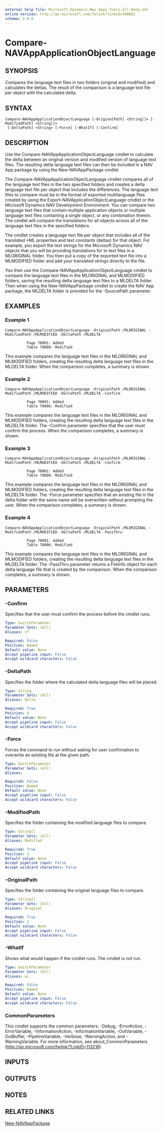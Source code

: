 ```yaml
---
external help file: Microsoft.Dynamics.Nav.Apps.Tools.dll-Help.xml
online version: http://go.microsoft.com/fwlink?linkid=398882
schema: 2.0.0
---
```


# Compare-NAVAppApplicationObjectLanguage

## SYNOPSIS
Compares the language text files in two folders (original and modified) and calculates the deltas.
The result of the comparison is a language text file per object with the calculated delta.

## SYNTAX

```
Compare-NAVAppApplicationObjectLanguage [-OriginalPath] <String[]> [-ModifiedPath] <String[]>
 [-DeltaPath] <String> [-Force] [-WhatIf] [-Confirm]
```

## DESCRIPTION
Use the Compare-NAVAppApplicationObjectLanguage cmdlet to calculate the delta between an original version and modified version of language text files.
The resulting delta language text files can then be included in a NAV App package by using the New-NAVAppPackage cmdlet.

The Compare-NAVAppApplicationObjectLanguage cmdlet compares all of the language text files in the two specified folders and creates a delta language text file per object that includes the differences. The language text files to compare must be in the format of exported multilanguage files created by using the Export-NAVApplicationObjectLanguage cmdlet or the Microsoft Dynamics NAV Development Environment. You can compare two language text files that contain multiple application objects or multiple language text files containing a single object, or any combination therein. The cmdlet will compare the translations for all objects across all of the language text files in the specified folders.

The cmdlet creates a language text file per object that includes all of the translated \*ML properties and text constants (deltas) for that object. For example, you export the text strings for the Microsoft Dynamics NAV objects that you will be providing translations for to text files in a MLORIGINAL folder. You then put a copy of the exported text file into a MLMODIFIED folder and add your translated strings directly to the file.

You then use the Compare-NAVAppApplicationObjectLanguage cmdlet to compare the language text files in the MLORIGINAL and MLMODIFIED folders, saving the resulting delta language text files to a MLDELTA folder. Then when using the New-NAVAppPackage cmdlet to create the NAV App package, the MLDELTA folder is provided for the -SourcePath parameter.

## EXAMPLES

### Example 1
```
Compare-NAVAppApplicationObjectLanguage -OriginalPath /MLORIGINAL -ModifiedPath /MLMODIFIED -DeltaPath /MLDELTA

          Page 70001: Added
          Table 70006: Modified
```

This example compares the language text files in the MLORIGINAL and MLMODIFIED folders, creating the resulting delta language text files in the MLDELTA folder.
When the comparison completes, a summary is shown.

### Example 2
```
Compare-NAVAppApplicationObjectLanguage -OriginalPath /MLORIGINAL -ModifiedPath /MLMODIFIED -DeltaPath /MLDELTA -Confirm

          Page 70001: Added
          Table 70006: Modified
```

This example compares the language text files in the MLORIGINAL and MLMODIFIED folders, creating the resulting delta language text files in the MLDELTA folder.
The -Confirm parameter specifies that the user must confirm the process.
When the comparison completes, a summary is shown.

### Example 3
```
Compare-NAVAppApplicationObjectLanguage -OriginalPath /MLORIGINAL -ModifiedPath /MLMODIFIED -DeltaPath /MLDELTA -Confirm

          Page 70001: Added
          Table 70006: Modified
```

This example compares the language text files in the MLORIGINAL and MLMODIFIED folders, creating the resulting delta language text files in the MLDELTA folder.
The -Force parameter specifies that an existing file in the delta folder with the same name will be overwritten without prompting the user.
When the comparison completes, a summary is shown.

### Example 4
```
Compare-NAVAppApplicationObjectLanguage -OriginalPath /MLORIGINAL -ModifiedPath /MLMODIFIED -DeltaPath /MLDELTA -PassThru

          Page 70001: Added
          Table 70006: Modified
```

This example compares the language text files in the MLORIGINAL and MLMODIFIED folders, creating the resulting delta language text files in the MLDELTA folder.
The -PassThru parameter returns a FileInfo object for each delta language file that is created by the comparison.
When the comparison completes, a summary is shown.

## PARAMETERS

### -Confirm
Specifies that the user must confirm the process before the cmdlet runs.

```yaml
Type: SwitchParameter
Parameter Sets: (All)
Aliases: cf

Required: False
Position: Named
Default value: None
Accept pipeline input: False
Accept wildcard characters: False
```

### -DeltaPath
Specifies the folder where the calculated delta language files will be placed.

```yaml
Type: String
Parameter Sets: (All)
Aliases: Delta

Required: True
Position: 4
Default value: None
Accept pipeline input: False
Accept wildcard characters: False
```

### -Force
Forces the command to run without asking for user confirmation to overwrite an existing file at the given path.

```yaml
Type: SwitchParameter
Parameter Sets: (All)
Aliases:

Required: False
Position: Named
Default value: None
Accept pipeline input: False
Accept wildcard characters: False
```

### -ModifiedPath
Specifies the folder containing the modified language files to compare.

```yaml
Type: String[]
Parameter Sets: (All)
Aliases: Modified

Required: True
Position: 3
Default value: None
Accept pipeline input: False
Accept wildcard characters: False
```

### -OriginalPath
Specifies the folder containing the original language files to compare.

```yaml
Type: String[]
Parameter Sets: (All)
Aliases: Original

Required: True
Position: 2
Default value: None
Accept pipeline input: False
Accept wildcard characters: False
```

### -WhatIf
Shows what would happen if the cmdlet runs.
The cmdlet is not run.

```yaml
Type: SwitchParameter
Parameter Sets: (All)
Aliases: wi

Required: False
Position: Named
Default value: None
Accept pipeline input: False
Accept wildcard characters: False
```

### CommonParameters
This cmdlet supports the common parameters: -Debug, -ErrorAction, -ErrorVariable, -InformationAction, -InformationVariable, -OutVariable, -OutBuffer, -PipelineVariable, -Verbose, -WarningAction, and -WarningVariable. For more information, see about_CommonParameters (http://go.microsoft.com/fwlink/?LinkID=113216).

## INPUTS

## OUTPUTS

## NOTES
## RELATED LINKS

[New-NAVAppPackage](https://go.microsoft.com/fwlink/?linkid=616078)
